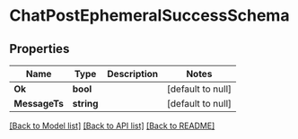 # ChatPostEphemeralSuccessSchema

## Properties
Name | Type | Description | Notes
------------ | ------------- | ------------- | -------------
**Ok** | **bool** |  | [default to null]
**MessageTs** | **string** |  | [default to null]

[[Back to Model list]](../README.md#documentation-for-models) [[Back to API list]](../README.md#documentation-for-api-endpoints) [[Back to README]](../README.md)


